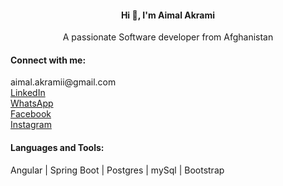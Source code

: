 <h4 align="center">Hi 👋, I'm Aimal Akrami</h4>
<p align="center">A passionate Software developer from Afghanistan</p>

<h4 align="left">Connect with me:</h4>
<p align="left">
<a target="blank">aimal.akramii@gmail.com</a> <br>
<a href="https://www.linkedin.com/in/aimal-akrami-91949729a/" target="blank">LinkedIn</a> <br>
<a href="https://wa.me/qr/NUZFT7223PH2O1" target="blank">WhatsApp</a> <br>
<a href="https://www.facebook.com/share/B6CrPxNdYkkmiSoV/?mibextid=qi2Omg" target="blank">Facebook</a> <br>
<a href="https://www.instagram.com/aimal.akrami?igsh=NWduOHpwam1xa2hu" target="blank">Instagram</a> <br>

</p>

<h4 align="left">Languages and Tools:</h4>
<p> 
  Angular | Spring Boot | Postgres | mySql | Bootstrap
</p>
